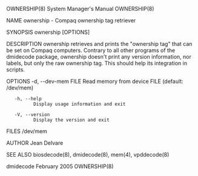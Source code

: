 OWNERSHIP(8)                                                                               System Manager's Manual                                                                               OWNERSHIP(8)



NAME
       ownership - Compaq ownership tag retriever

SYNOPSIS
       ownership [OPTIONS]


DESCRIPTION
       ownership  retrieves and prints the "ownership tag" that can be set on Compaq computers. Contrary to all other programs of the dmidecode package, ownership doesn't print any version information, nor
       labels, but only the raw ownership tag. This should help its integration in scripts.


OPTIONS
       -d, --dev-mem FILE
              Read memory from device FILE (default: /dev/mem)

       -h, --help
              Display usage information and exit

       -V, --version
              Display the version and exit


FILES
       /dev/mem

AUTHOR
       Jean Delvare

SEE ALSO
       biosdecode(8), dmidecode(8), mem(4), vpddecode(8)



dmidecode                                                                                       February 2005                                                                                    OWNERSHIP(8)
